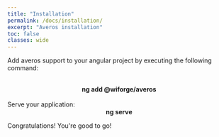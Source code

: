 ```yaml
---
title: "Installation"
permalink: /docs/installation/
excerpt: "Averos installation"
toc: false
classes: wide
---
```


Add averos support to your angular project by executing the following command:

<br/>
<div align="center">
  <div class="notice--info" style="margin: 0; width:18em;"> <strong>ng add @wiforge/averos</strong></div>
</div>



<br/>
Serve your application:

<div align="center">
  <div class="notice--info" style="margin: 0; width:18em;"> <strong>ng serve</strong></div>
</div>

Congratulations! You're good to go!